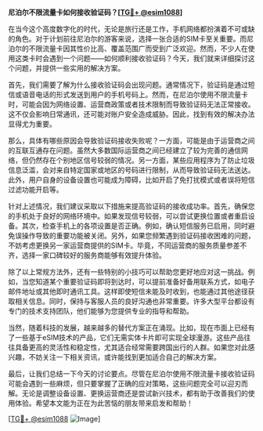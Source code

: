 **尼泊尔不限流量卡如何接收验证码？[[TG💪+ @esim1088](https://t.me/s/esim1088)]**

在当今这个高度数字化的时代，无论是旅行还是工作，手机网络都扮演着不可或缺的角色。对于计划前往尼泊尔的游客来说，选择一张合适的SIM卡至关重要。而尼泊尔的不限流量卡因其性价比高、覆盖范围广而受到广泛欢迎。然而，不少人在使用这类卡时会遇到一个问题——如何顺利接收验证码？今天，我们就来详细探讨这个问题，并提供一些实用的解决方案。

首先，我们需要了解为什么接收验证码会出现问题。通常情况下，验证码是通过短信或语音电话的形式发送到用户的手机号码上。然而，在尼泊尔使用不限流量卡时，可能会因为网络设置、运营商政策或者技术限制而导致验证码无法正常接收。这不仅会影响日常通讯，还可能对账户安全造成威胁。因此，找到有效的解决办法显得尤为重要。

那么，具体有哪些原因会导致验证码接收失败呢？一方面，可能是由于运营商之间的互联互通存在问题。虽然大多数国际运营商之间已经建立了较为完善的通信网络，但仍然存在个别地区信号较弱的情况。另一方面，某些应用程序为了防止垃圾信息泛滥，会对来自特定国家或地区的号码进行限制，从而导致验证码无法送达。此外，用户自身的设备设置也可能成为障碍，比如开启了免打扰模式或者误将短信过滤功能开启等。

针对上述情况，我们建议采取以下措施来提高验证码的接收成功率。首先，确保您的手机处于良好的网络环境中。如果发现信号较弱，可以尝试更换位置或者重启设备。其次，检查手机上的各项设置是否正确。例如，确认短信服务已启用，同时避免误操作导致的重要功能被关闭。另外，如果您频繁遇到验证码接收困难的问题，不妨考虑更换另一家运营商提供的SIM卡。毕竟，不同运营商的服务质量参差不齐，选择一家口碑较好的服务商能够有效提升体验。

除了以上常规方法外，还有一些特别的小技巧可以帮助您更好地应对这一挑战。例如，当您知道某个重要验证码即将到达时，可以提前准备好备用联系方式，如电子邮件地址或其他即时通讯工具。这样即使短信未能及时收到，也能通过其他途径获取相关信息。同时，保持与客服人员的良好沟通也非常重要。许多大型平台都设有专门的技术支持团队，他们能够为您提供专业的指导和帮助。

当然，随着科技的发展，越来越多的替代方案正在涌现。比如，现在市面上已经有了一些基于eSIM技术的产品，它们无需实体卡片即可实现全球漫游。这些产品往往具备更高的灵活性和稳定性，尤其适合经常需要跨国出行的人群。如果您对此感兴趣，不妨关注一下相关资讯，或许能找到更加适合自己的解决方案。

最后，让我们总结一下今天的讨论要点。尽管在尼泊尔使用不限流量卡接收验证码可能会遇到一些麻烦，但只要掌握了正确的应对策略，这些问题完全可以迎刃而解。无论是调整设备设置、更换运营商还是尝试新兴技术，都有助于改善我们的使用体验。希望本文能为正在为此苦恼的朋友带来启发和帮助！

[[TG💪+ @esim1088](https://t.me/s/esim1088) ![Image](https://i.postimg.cc/4NQfJmqS/Snipaste-2025-05-13-00-14-12.png)]